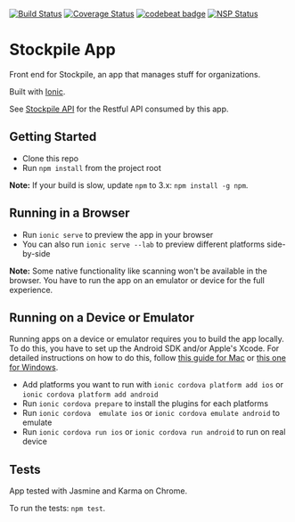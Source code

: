 [![Build Status](https://travis-ci.org/stockpile-co/app.svg?branch=master)](https://travis-ci.org/stockpile-co/app)
[![Coverage Status](https://coveralls.io/repos/github/stockpile-co/app/badge.svg?branch=master)](https://coveralls.io/github/stockpile-co/app?branch=master)
[![codebeat badge](https://codebeat.co/badges/d0387971-f205-4146-8946-b8a8a8d1d2e2)](https://codebeat.co/projects/github-com-emmanuelroussel-stockpile-app)
[![NSP Status](https://nodesecurity.io/orgs/stockpile-co/projects/970ba70d-9243-4294-95a2-cccbe8550dc6/badge)](https://nodesecurity.io/orgs/stockpile-co/projects/970ba70d-9243-4294-95a2-cccbe8550dc6)

# Stockpile App
Front end for Stockpile, an app that manages stuff for organizations.

Built with [Ionic](https://github.com/driftyco/ionic).

See [Stockpile API](https://github.com/AdamVig/stockpile-api) for the Restful API consumed by this app.

## Getting Started
- Clone this repo
- Run `npm install` from the project root

**Note:** If your build is slow, update `npm` to 3.x: `npm install -g npm`.

## Running in a Browser
- Run `ionic serve` to preview the app in your browser
- You can also run `ionic serve --lab` to preview different platforms side-by-side

**Note:** Some native functionality like scanning won't be available in the browser. You have to run the app on an emulator or device for the full experience.

## Running on a Device or Emulator
Running apps on a device or emulator requires you to build the app locally. To do this, you have to set up the Android SDK and/or Apple's Xcode. For detailed instructions on how to do this, follow [this guide for Mac](https://ionicframework.com/docs/v2/resources/platform-setup/mac-setup.html) or [this one for Windows](https://ionicframework.com/docs/v2/resources/platform-setup/windows-setup.html).

- Add platforms you want to run with `ionic cordova platform add ios` or `ionic cordova platform add android`
- Run `ionic cordova prepare` to install the plugins for each platforms
- Run `ionic cordova  emulate ios` or `ionic cordova emulate android` to emulate
- Run `ionic cordova run ios` or `ionic cordova run android` to run on real device

## Tests
App tested with Jasmine and Karma on Chrome.

To run the tests: `npm test`.
